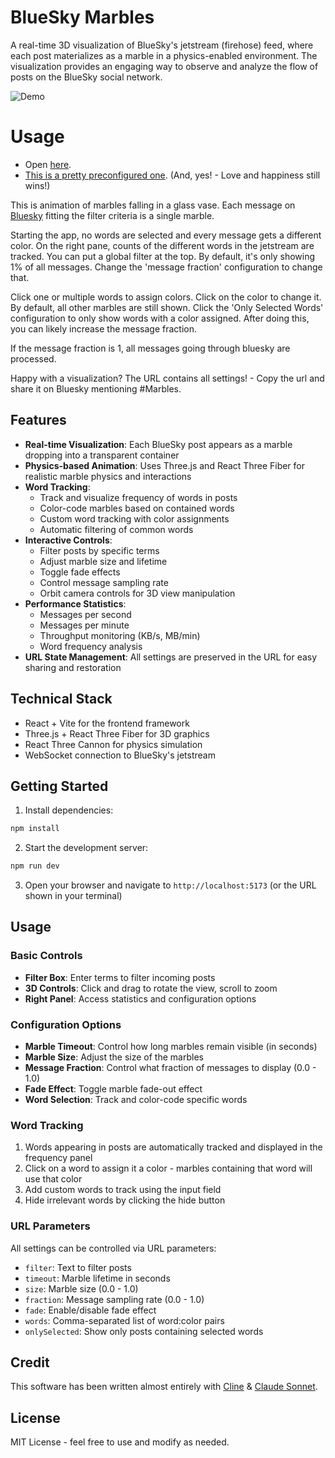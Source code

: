 # BlueSky Marbles
 
A real-time 3D visualization of BlueSky's jetstream (firehose) feed, where each post materializes as a marble in a physics-enabled environment. The visualization provides an engaging way to observe and analyze the flow of posts on the BlueSky social network.

![Demo](public/demo.gif)

# Usage

- Open [here](https://tijszwinkels.github.io/bluesky-marbles). 
- [This is a pretty preconfigured one](https://tijszwinkels.github.io/bluesky-marbles/?fraction=1&size=0.5&words=hate%3A6cd926%2Clove%3A4f2aa4%2Chappy%3A0000ed%2Csad%3Ac4a4ce&onlySelected=true&timeout=91). (And, yes! - Love and happiness still wins!)

This is animation of marbles falling in a glass vase. Each message on [Bluesky](https://bsky.app/) fitting the filter criteria is a single marble. 

Starting the app, no words are selected and every message gets a different color. On the right pane, counts of the different words in the jetstream are tracked. You can put a global filter at the top. By default, it's only showing 1% of all messages. Change the 'message fraction' configuration to change that.

Click one or multiple words to assign colors. Click on the color to change it. By default, all other marbles are still shown. Click the 'Only Selected Words' configuration to only show words with a color assigned. After doing this, you can likely increase the message fraction.

If the message fraction is 1, all messages going through bluesky are processed.

Happy with a visualization? The URL contains all settings! - Copy the url and share it on Bluesky mentioning #Marbles.

## Features

- **Real-time Visualization**: Each BlueSky post appears as a marble dropping into a transparent container
- **Physics-based Animation**: Uses Three.js and React Three Fiber for realistic marble physics and interactions
- **Word Tracking**: 
  - Track and visualize frequency of words in posts
  - Color-code marbles based on contained words
  - Custom word tracking with color assignments
  - Automatic filtering of common words
- **Interactive Controls**:
  - Filter posts by specific terms
  - Adjust marble size and lifetime
  - Toggle fade effects
  - Control message sampling rate
  - Orbit camera controls for 3D view manipulation
- **Performance Statistics**:
  - Messages per second
  - Messages per minute
  - Throughput monitoring (KB/s, MB/min)
  - Word frequency analysis
- **URL State Management**: All settings are preserved in the URL for easy sharing and restoration

## Technical Stack

- React + Vite for the frontend framework
- Three.js + React Three Fiber for 3D graphics
- React Three Cannon for physics simulation
- WebSocket connection to BlueSky's jetstream

## Getting Started

1. Install dependencies:
```bash
npm install
```

2. Start the development server:
```bash
npm run dev
```

3. Open your browser and navigate to `http://localhost:5173` (or the URL shown in your terminal)

## Usage

### Basic Controls

- **Filter Box**: Enter terms to filter incoming posts
- **3D Controls**: Click and drag to rotate the view, scroll to zoom
- **Right Panel**: Access statistics and configuration options

### Configuration Options

- **Marble Timeout**: Control how long marbles remain visible (in seconds)
- **Marble Size**: Adjust the size of the marbles
- **Message Fraction**: Control what fraction of messages to display (0.0 - 1.0)
- **Fade Effect**: Toggle marble fade-out effect
- **Word Selection**: Track and color-code specific words

### Word Tracking

1. Words appearing in posts are automatically tracked and displayed in the frequency panel
2. Click on a word to assign it a color - marbles containing that word will use that color
3. Add custom words to track using the input field
4. Hide irrelevant words by clicking the hide button

### URL Parameters

All settings can be controlled via URL parameters:
- `filter`: Text to filter posts
- `timeout`: Marble lifetime in seconds
- `size`: Marble size (0.0 - 1.0)
- `fraction`: Message sampling rate (0.0 - 1.0)
- `fade`: Enable/disable fade effect
- `words`: Comma-separated list of word:color pairs
- `onlySelected`: Show only posts containing selected words

## Credit

This software has been written almost entirely with [Cline](https://github.com/cline/cline) & [Claude Sonnet](https://www.anthropic.com/claude/sonnet).

## License

MIT License - feel free to use and modify as needed.
